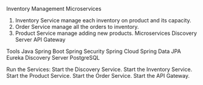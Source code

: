 Inventory Management Microservices
1. Inventory Service manage each inventory on product and its capacity.
2. Order Service manage all the orders to inventory.
3. Product Service manage adding new products.
Microservices
Discovery Server
API Gateway

Tools
Java
Spring Boot
Spring Security
Spring Cloud
Spring Data JPA
Eureka Discovery Server
PostgreSQL


Run the Services:
Start the Discovery Service.
Start the Inventory Service.
Start the Product Service.
Start the Order Service.
Start the API Gateway.
